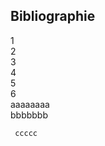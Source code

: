 ## Bibliographie

1    
2     
3     
4    
5    
6    
aaaaaaaa     
bbbbbbb


     
     ccccc
     

